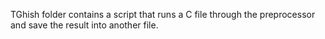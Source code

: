 TGhish folder contains a script that runs a C file through the preprocessor and save the result into another file.
